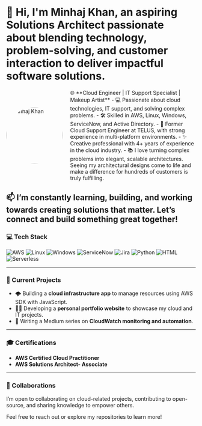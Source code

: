 # 👋 Hi, I'm Minhaj Khan, an aspiring Solutions Architect passionate about blending **technology**, **problem-solving**, and **customer interaction** to deliver impactful software solutions.  

<div style="display: flex; align-items: center; justify-content: flex-start; margin-left: 0;">
  <img src="https://your-image-url.com" alt="Minhaj Khan" width="150" style="border-radius: 50%; margin-right: 20px; margin-left: 0;"/>
  <div>
    🌐 **Cloud Engineer | IT Support Specialist | Makeup Artist**  
    - 💻 Passionate about cloud technologies, IT support, and solving complex problems.   
    - 🛠 Skilled in AWS, Linux, Windows, ServiceNow, and Active Directory.  
    - 🌟 Former Cloud Support Engineer at TELUS, with strong experience in multi-platform environments.  
    - ✨ Creative professional with 4+ years of experience in the cloud industry.  
    - 📚 I love turning complex problems into elegant, scalable architectures. Seeing my architectural designs come to life and make a difference for hundreds of customers is truly fulfilling.  
  </div>
</div>

📫 I’m constantly learning, building, and working towards creating solutions that matter. Let’s connect and build something great together!  
---

### 💻 Tech Stack  

<p align="left">
  <img src="https://img.shields.io/badge/AWS-232F3E?style=for-the-badge&logo=amazon-aws&logoColor=white" alt="AWS" />
  <img src="https://img.shields.io/badge/Linux-FCC624?style=for-the-badge&logo=linux&logoColor=black" alt="Linux" />
  <img src="https://img.shields.io/badge/Windows-0078D6?style=for-the-badge&logo=windows&logoColor=white" alt="Windows" />
  <img src="https://img.shields.io/badge/ServiceNow-2C2C2C?style=for-the-badge&logo=servicenow&logoColor=white" alt="ServiceNow" />
  <img src="https://img.shields.io/badge/Jira-0052CC?style=for-the-badge&logo=jira&logoColor=white" alt="Jira" />
  <img src="https://img.shields.io/badge/Python-3776AB?style=for-the-badge&logo=python&logoColor=white" alt="Python" />
  <img src="https://img.shields.io/badge/HTML5-E34F26?style=for-the-badge&logo=html5&logoColor=white" alt="HTML" />
  <img src="https://img.shields.io/badge/Serverless-000000?style=for-the-badge&logo=serverless&logoColor=white" alt="Serverless" />
</p>

---

### 🚀 Current Projects  
- 🌩 Building a **cloud infrastructure app** to manage resources using AWS SDK with JavaScript.  
- 🧑‍💻 Developing a **personal portfolio website** to showcase my cloud and IT projects.  
- 📘 Writing a Medium series on **CloudWatch monitoring and automation**.  
---

### 🎓 Certifications  
- **AWS Certified Cloud Practitioner**  
- **AWS Solutions Architect- Associate**  
---

### 🤝 Collaborations  
I’m open to collaborating on cloud-related projects, contributing to open-source, and sharing knowledge to empower others.  

Feel free to reach out or explore my repositories to learn more! 
